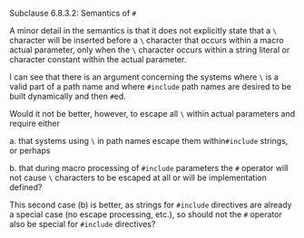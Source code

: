 Subclause 6.8.3.2: Semantics of `#`

A minor detail in the semantics is that it does not explicitly state that a `\`
character will be inserted before a `\` character that occurs within a macro
actual parameter, only when the `\` character occurs within a string literal or
character constant within the actual parameter.

I can see that there is an argument concerning the systems where `\` is a valid
part of a path name and where `#include` path names are desired to be built
dynamically and then `#`ed.

Would it not be better, however, to escape all `\` within actual parameters and
require either

a. that systems using `\` in path names escape them within`#include` strings, or
perhaps

b. that during macro processing of `#include` parameters the `#` operator will
not cause `\` characters to be escaped at all or will be implementation defined?

This second case (b) is better, as strings for `#include` directives are already
a special case (no escape processing, etc.), so should not the `#` operator also
be special for `#include` directives?
